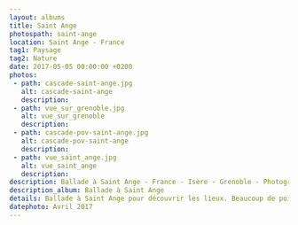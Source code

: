 ```yaml
---
layout: albums
title: Saint Ange
photospath: saint-ange
location: Saint Ange - France
tag1: Paysage
tag2: Nature
date: 2017-05-05 00:00:00 +0200
photos:
 - path: cascade-saint-ange.jpg
   alt: cascade-saint-ange
   description:
 - path: vue_sur_grenoble.jpg
   alt: vue_sur_grenoble
   description:
 - path: cascade-pov-saint-ange.jpg
   alt: cascade-pov-saint-ange
   description:
 - path: vue_saint_ange.jpg
   alt: vue_saint_ange
   description:
description: Ballade à Saint Ange - France - Isère - Grenoble - Photographies
description_album: Ballade à Saint Ange
details: Ballade à Saint Ange pour découvrir les lieux. Beaucoup de points de vue sympas, peu de photos dans cet album, j'étais dans les nuages la plupart du temps. De nuit l'endroit doit être top pour la photo.
datephoto: Avril 2017
---
```


